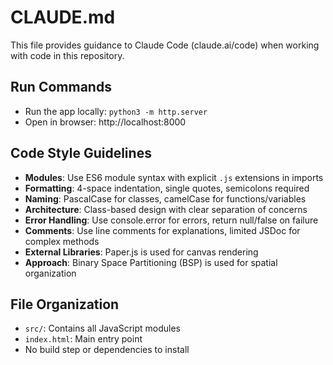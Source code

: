# CLAUDE.md

This file provides guidance to Claude Code (claude.ai/code) when working with code in this repository.

## Run Commands
- Run the app locally: `python3 -m http.server`
- Open in browser: http://localhost:8000

## Code Style Guidelines
- **Modules**: Use ES6 module syntax with explicit `.js` extensions in imports
- **Formatting**: 4-space indentation, single quotes, semicolons required
- **Naming**: PascalCase for classes, camelCase for functions/variables
- **Architecture**: Class-based design with clear separation of concerns
- **Error Handling**: Use console.error for errors, return null/false on failure
- **Comments**: Use line comments for explanations, limited JSDoc for complex methods
- **External Libraries**: Paper.js is used for canvas rendering
- **Approach**: Binary Space Partitioning (BSP) is used for spatial organization

## File Organization
- `src/`: Contains all JavaScript modules
- `index.html`: Main entry point
- No build step or dependencies to install